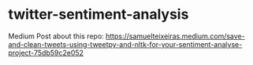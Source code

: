 # twitter-sentiment-analysis

Medium Post about this repo: https://samuelteixeiras.medium.com/save-and-clean-tweets-using-tweetpy-and-nltk-for-your-sentiment-analyse-project-75db59c2e052
